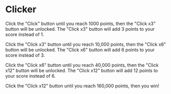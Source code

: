 # Clicker
Click the "Click" button until you reach 1000 points, then the "Click x3" button will be unlocked.
The "Click x3" button will add 3 points to your score instead of 1.

Click the "Click x3" button until you reach 10,000 points, then the "Click x6" button will be unlocked.
The "Click x6" button will add 6 points to your score instead of 3.

Click the "Click x6" button until you reach 40,000 points, then the "Click x12" button will be unlocked.
The "Click x12" button will add 12 points to your score instead of 6.

Click the "Click x12" button until you reach 160,000 points, then you win!
